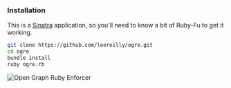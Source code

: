 ### Installation

This is a [Sinatra](http://www.sinatrarb.com/) application, so you'll need to know a bit of Ruby-Fu to get it working.

```bash
git clone https://github.com/leereilly/ogre.git
cd ogre
bundle install
ruby ogre.rb
```

![Open Graph Ruby Enforcer](http://i.imgur.com/uvmMmUe.png)
